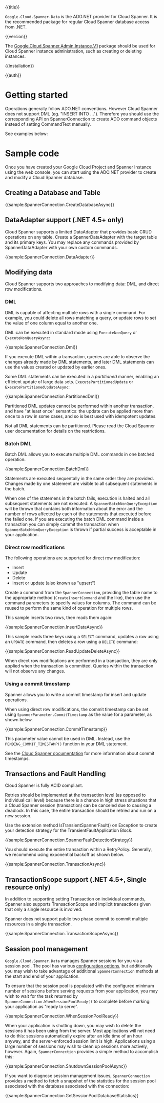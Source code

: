 {{title}}

`Google.Cloud.Spanner.Data` is the ADO.NET provider for Cloud Spanner. It is the recommended
package for regular Cloud Spanner database access from .NET.

{{version}}

The [Google.Cloud.Spanner.Admin.Instance.V1](../Google.Cloud.Spanner.Admin.Instance.V1/) package
should be used for Cloud Spanner instance administration, such as creating or deleting instances.

{{installation}}

{{auth}}

# Getting started

Operations generally follow ADO.NET conventions.
However Cloud Spanner does not support DML (eg. "INSERT INTO ..."). Therefore you should
use the corresponding API on SpannerConnection to create ADO command objects instead
of setting CommandText manually.

See examples below:

# Sample code

Once you have created your Google Cloud Project and Spanner Instance using the web console,
you can start using the ADO.NET provider to create and modify a Cloud Spanner database.

## Creating a Database and Table

{{sample:SpannerConnection.CreateDatabaseAsync}}

## DataAdapter support (.NET 4.5+ only)

Cloud Spanner supports a limited DataAdapter that provides basic CRUD operations on any table.
Create a SpannerDataAdapter with the target table and its primary keys.  You may replace any
commands provided by SpannerDataAdapter with your own custom commands.

{{sample:SpannerConnection.DataAdapter}}

## Modifying data

Cloud Spanner supports two approaches to modifying data: DML, and direct row modifications.

### DML

DML is capable of affecting multiple rows with a single command. For example, you could delete all
rows matching a query, or update rows to set the value of one column equal to another one.

DML can be executed in standard mode using `ExecuteNonQuery` or `ExecuteNonQueryAsync`:

{{sample:SpannerConnection.Dml}}

If you execute DML within a transaction, queries are able to observe the changes already made by DML statements,
and later DML statements can use the values created or updated by earlier ones.

Some DML statements can be executed in a *partitioned* manner, enabling an efficient
update of large data sets. `ExecutePartitionedUpdate` or `ExecutePartitionedUpdateAsync`:

{{sample:SpannerConnection.PartitionedDml}}

Partitioned DML updates cannot be performed within another transaction, and have "at least once" semantics:
the update can be applied more than once to a row in some cases, and so is best used with idempotent updates.

Not all DML statements can be partitioned. Please read the Cloud Spanner user documentation for details on
the restrictions.

### Batch DML

Batch DML allows you to execute multiple DML commands in one batched operation.

{{sample:SpannerConnection.BatchDml}}

Statements are executed sequentally in the same order they are provided. Changes made by one statement are
visible to all subsequent statements in the batch.

When one of the statemens in the batch fails, execution is halted and all subsequent statements are not
executed. A `SpannerBatchNonQueryException` will be thrown that contains both information about the error
and the number of rows affected by each of the statements that executed before the failed one. If you are executing
the batch DML command inside a transaction you can simply commit the transaction when `SpannerBatchNonQueryException`
is thrown if partial success is acceptable in your application.

### Direct row modifications

The following operations are supported for direct row modification:

- Insert
- Update
- Delete
- Insert or update (also known as "upsert")

Create a command from the `SpannerConnection`, providing the table name to the appropriate method
(`CreateInsertCommand` and the like), then use the command parameters to specify values for columns.
The command can be reused to perform the same kind of operation for multiple rows.

This sample inserts two rows, then reads them again:

{{sample:SpannerConnection.InsertDataAsync}}

This sample reads three keys using a `SELECT` command, updates a row using an `UPDATE` command, then
deletes a row using a `DELETE` command:

{{sample:SpannerConnection.ReadUpdateDeleteAsync}}

When direct row modifications are performed in a transaction, they are only applied when the transaction is committed.
Queries within the transaction will not observe any changes.

### Using a commit timestamp

Spanner allows you to write a commit timestamp for insert and update
operations.

When using direct row modifications, the commit timestamp can be set
using `SpannerParameter.CommitTimestamp` as the value for a
parameter, as shown below.

{{sample:SpannerConnection.CommitTimestamp}}

This parameter value cannot be used in DML. Instead, use the
`PENDING_COMMIT_TIMESTAMP()` function in your DML statement.

See the [Cloud Spanner
documentation](https://cloud.google.com/spanner/docs/commit-timestamp)
for more information about commit timestamps.

## Transactions and Fault Handling
Cloud Spanner is fully ACID compliant.

Retries should be implemented at the transaction level (as opposed to individual call level)
because there is a chance in high stress situations that a Cloud Spanner session (transaction)
can be canceled due to causing a deadlock. In this case, the entire transaction should be
retried and run on a new session.

Use the extension method IsTransientSpannerFault() on Exception to create your detection
strategy for the TransientFaultApplication Block.

{{sample:SpannerConnection.SpannerFaultDetectionStrategy}}

 You should execute the entire transaction within a RetryPolicy. Generally, we recommend
 using exponential backoff as shown below.

{{sample:SpannerConnection.TransactionAsync}}

## TransactionScope support (.NET 4.5+, Single resource only)
In addition to supporting setting Transaction on individual commands, Spanner also supports
TransactionScope and implicit transactions given that only a single resource is involved.

Spanner does not support public two phase commit to commit multiple resources in a
single transaction.

{{sample:SpannerConnection.TransactionScopeAsync}}


## Session pool management

`Google.Cloud.Spanner.Data` manages Spanner sessions for you via a
session pool. The pool has various [configuration
options](configuration.md), but additionally you may wish to take
advantage of additional `SpannerConnection` methods at the start and
end of your application.

To ensure that the session pool is populated with the configured
minimum number of sessions before serving requests from your
application, you may wish to wait for the task returned by
`SpannerConnection.WhenSessionPoolReady()` to complete before
marking your application as "ready to serve".

{{sample:SpannerConnection.WhenSessionPoolReady}}

When your application is shutting down, you may wish to delete the
sessions it has been using from the server. Most applications will
not need to do this: sessions automatically expire after an idle
time of an hour anyway, and the server-enforced session limit is
high. Applications using a large number of sessions may wish to
clean up sessions more actively, however. Again, `SpannerConnection`
provides a simple method to accomplish this:

{{sample:SpannerConnection.ShutdownSessionPoolAsync}}

If you want to diagnose session management issues,
`SpannerConnection` provides a method to fetch a snapshot of
the statistics for the session pool associated with the database
associated with the connection:

{{sample:SpannerConnection.GetSessionPoolDatabaseStatistics}}
